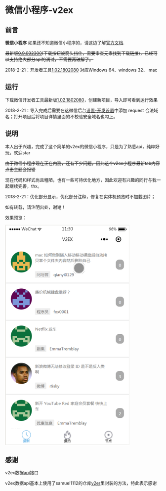# 微信小程序-v2ex


## 前言

**微信小程序** 如果还不知道微信小程序的，请这边了解[官方文档](https://mp.weixin.qq.com/debug/wxadoc/dev/index.html).

<del>最新版[0.9.092300](https://mp.weixin.qq.com/debug/wxadoc/dev/devtools/download.html)(下载按钮被箭头挡住，需要审查元素找到下载链接)，已经可以支持绝大部分api的调试，不需要再破解了。</del>

2018-2-21：开发者工具[1.02.1802080](https://mp.weixin.qq.com/debug/wxadoc/dev/devtools/download.html) 对应Windows 64、windows 32、 mac

## 运行
  
下载微信开发者工具最新版[1.02.1802080](https://mp.weixin.qq.com/debug/wxadoc/dev/devtools/download.html)，创建新项目，导入即可看到运行效果

2018-2-21：导入完成后需要在这微信后台[设置-开发设置](https://mp.weixin.qq.com/wxopen/devprofile?action=get_profile&token=557154643&lang=zh_CN)中添加 request 合法域名；打开项目后将项目详情里面的不校验安全域名也勾上。

## 说明

本人出于兴趣，完成了这个简单的v2ex的微信小程序，只是为了熟悉api，纯粹好玩，欢迎star  

<del>由于微信小程序现在正在内测，还有不少问题，因此这个v2ex小程序最新tab内容点击主题会报错  

现在代码和样式尚且粗陋，也有一些可待优化地方，因此欢迎有兴趣的同行与我一起继续完善，thx。 

2018-2-21：优化部分显示，优化部分注释，修复在实体机预览时不加载图片；

如有转载，请注明出处，谢谢！

效果预览：  

![Alt text](./Image-3.png)  

## 感谢  

v2ex数据[api](https://www.v2ex.com/p/7v9TEc53)接口

v2ex数据api基本上使用了samuel1112的仓库[v2er](https://github.com/samuel1112/v2er)里封装的方法，特此表示感谢
